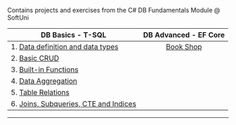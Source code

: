 Contains projects and exercises from the C# DB Fundamentals Module @ SoftUni

| DB Basics - T-SQL         | DB Advanced - EF Core |
|----------------------         |:------------:|
|1. [Data definition and data types](https://github.com/jackofdiamond5/Software-University/tree/master/C%23%20DB%20Fundamentals/DB%20Basics%20-%20T-SQL/1.%20Data%20Definition%20and%20Data%20Types)  | [Book Shop](https://github.com/jackofdiamond5/Software-University/tree/master/C%23%20DB%20Fundamentals/DB%20Advanced%20-%20EF%20Core/BookShop)                
|2. [Basic CRUD](https://github.com/jackofdiamond5/Software-University/tree/master/C%23%20DB%20Fundamentals/DB%20Basics%20-%20T-SQL/2.%20Basic%20CRUD)  |                        |
|3. [Built-in Functions](https://github.com/jackofdiamond5/Software-University/tree/master/C%23%20DB%20Fundamentals/DB%20Basics%20-%20T-SQL/3.%20Built-in%20Functions)  |                        |
|4. [Data Aggregation](https://github.com/jackofdiamond5/Software-University/tree/master/C%23%20DB%20Fundamentals/DB%20Basics%20-%20T-SQL/4.%20Data%20Aggregation)  |                        |
|5. [Table Relations](https://github.com/jackofdiamond5/Software-University/tree/master/C%23%20DB%20Fundamentals/DB%20Basics%20-%20T-SQL/5.%20Table%20Relations)  |                        |
|6. [Joins, Subqueries, CTE and Indices](https://github.com/jackofdiamond5/Software-University/tree/master/C%23%20DB%20Fundamentals/DB%20Basics%20-%20T-SQL/6.%20Joins%2C%20Subqueries%2C%20CTE%20and%20Indices)  |                        |
------
